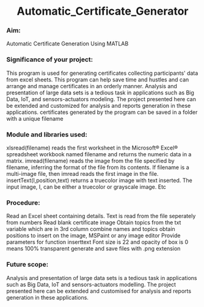 <h1 align = center> Automatic_Certificate_Generator </h1>
<h3> Aim: </h3>Automatic Certificate Generation Using MATLAB

 

<h3>Significance of your project:</h3>
This program is used for generating certificates collecting participants' data from excel sheets.
 This program can help save time and hustles and can arrange and manage certificates in an orderly manner.
Analysis and presentation of large data sets is a tedious task in applications such as Big Data, IoT, and sensors-actuators modeling. The project presented here can be extended and customized for analysis and reports generation in these applications.
certificates generated by the program can be saved in a folder with a unique filename
 

 

<h3>Module and libraries used:</h3>

xlsread(filename) reads the first worksheet in the Microsoft® Excel® spreadsheet workbook named filename and returns the numeric data in a matrix.
imread(filename) reads the image from the file specified by filename, inferring the format of the file from its contents. If filename is a multi-image file, then imread reads the first image in the file.
insertText(I,position,text) returns a truecolor image with text inserted. The input image, I, can be either a truecolor or grayscale image.
Etc
 

 

<h3>Procedure:</h3>

Read an Excel sheet containing details. Text is read from the file
seperately from numbers
Read blank certificate image
Obtain topics from the txt variable which are in 3rd column
combine names and topics
obtain positions to insert on the image, MSPaint or any image editor
Provide parameters for function inserttext
Font size is 22 and opacity of box is 0 means 100% transparent
generate and save files with .png extension

<h3>Future scope:</h3>
Analysis and presentation of large data sets is a tedious task in applications such as Big Data, IoT and sensors-actuators modelling. The project presented here can be extended and customised for analysis and reports generation in these applications.
